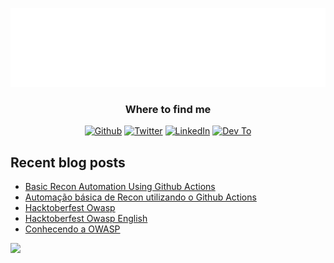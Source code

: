 <p align="center">
  <img alt="fguisso" src="https://raw.githubusercontent.com/fguisso/fguisso/master/new_terminal.svg" />
</p>

<h3 align="center">Where to find me</h3>
  <p align="center">
    <a href="https://github.com/fguisso" target="_blank"><img alt="Github" src="https://img.shields.io/badge/GitHub-%2312100E.svg?&style=for-the-badge&logo=Github&logoColor=white" /></a>
    <a href="https://bolha.us/@guisso" target="_blank"><img alt="Twitter" src="https://img.shields.io/badge/twitter-%231DA1F2.svg?&style=for-the-badge&logo=twitter&logoColor=white" /></a>
    <a href="https://www.linkedin.com/in/fernandoguisso" target="_blank"><img alt="LinkedIn" src="https://img.shields.io/badge/linkedin-%230077B5.svg?&style=for-the-badge&logo=linkedin&logoColor=white" /></a>
    <a href="https://dev.to/fguisso" target="_blank"><img alt="Dev To" src="https://img.shields.io/badge/dev.to-%2312100E.svg?&style=for-the-badge&logo=dev.to&logoColor=white" /></a>
</p>

## Recent blog posts

<!-- BLOG-POST-LIST:START -->
- [Basic Recon Automation Using Github Actions](https://fguisso.github.io/posts/github-actions-recon-en/)
- [Automação básica de Recon utilizando o Github Actions](https://fguisso.github.io/posts/github-actions-recon/)
- [Hacktoberfest Owasp](https://fguisso.github.io/posts/hacktoberfest-owasp/)
- [Hacktoberfest Owasp English](https://fguisso.github.io/posts/hacktoberfest-owasp-en/)
- [Conhecendo a OWASP](https://fguisso.github.io/posts/conhecendo-a-owasp/)
<!-- BLOG-POST-LIST:END -->

<img height="140px" src="https://github-readme-stats.vercel.app/api?username=fguisso&hide_title=true&hide_border=true&show_icons=true&include_all_commits=true&count_private=true&line_height=21&text_color=000&icon_color=000&bg_color=35,80ffea,8aff80&theme=graywhite" />
